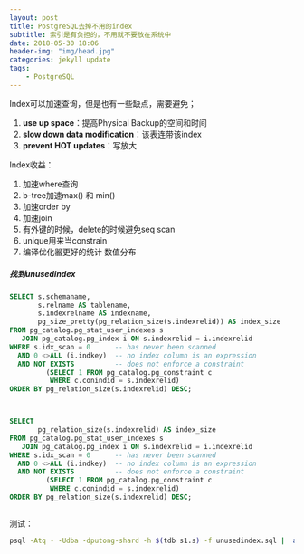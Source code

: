 ```yaml
---
layout: post
title: PostgreSQL去掉不用的index
subtitle: 索引是有负担的，不用就不要放在系统中
date: 2018-05-30 18:06
header-img: "img/head.jpg"
categories: jekyll update
tags:
    - PostgreSQL
---
```


Index可以加速查询，但是也有一些缺点，需要避免；

1. **use up space**：提高Physical Backup的空间和时间
2. **slow down data modification**：该表连带该index
3. **prevent HOT updates**：写放大

Index收益：

1. 加速where查询
2. b-tree加速max() 和 min()
3. 加速order by
4. 加速join
5. 有外键的时候，delete的时候避免seq scan
6. unique用来当constrain
7. 编译优化器更好的统计 数值分布

##### 找到unusedindex

```sql
SELECT s.schemaname,
       s.relname AS tablename,
       s.indexrelname AS indexname,
       pg_size_pretty(pg_relation_size(s.indexrelid)) AS index_size
FROM pg_catalog.pg_stat_user_indexes s
   JOIN pg_catalog.pg_index i ON s.indexrelid = i.indexrelid
WHERE s.idx_scan = 0      -- has never been scanned
  AND 0 <>ALL (i.indkey)  -- no index column is an expression
  AND NOT EXISTS          -- does not enforce a constraint
         (SELECT 1 FROM pg_catalog.pg_constraint c
          WHERE c.conindid = s.indexrelid)
ORDER BY pg_relation_size(s.indexrelid) DESC;



SELECT 
       pg_relation_size(s.indexrelid) AS index_size
FROM pg_catalog.pg_stat_user_indexes s
   JOIN pg_catalog.pg_index i ON s.indexrelid = i.indexrelid
WHERE s.idx_scan = 0      -- has never been scanned
  AND 0 <>ALL (i.indkey)  -- no index column is an expression
  AND NOT EXISTS          -- does not enforce a constraint
         (SELECT 1 FROM pg_catalog.pg_constraint c
          WHERE c.conindid = s.indexrelid)
ORDER BY pg_relation_size(s.indexrelid) DESC;



```



测试：

```bash
psql -Atq - -Udba -dputong-shard -h $(tdb s1.s) -f unusedindex.sql |  awk '{sum += $1};END {print sum}'
```

